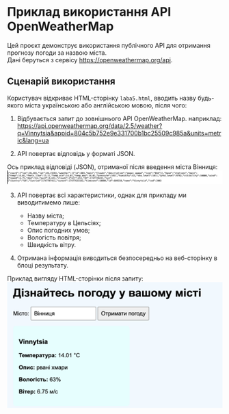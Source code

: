 # Приклад використання API OpenWeatherMap
Цей проєкт демонструє використання публічного API для отримання прогнозу погоди за назвою міста.  
Дані беруться з сервісу https://openweathermap.org/api.

## Сценарій використання
Користувач відкриває HTML-сторінку `laba5.html`, вводить назву будь-якого міста українською або англійською мовою, після чого:
1. Відбувається запит до зовнішнього API OpenWeatherMap.
наприклад: https://api.openweathermap.org/data/2.5/weather?q=Vinnytsia&appid=804c5b752e9e331700b1bc25509c985a&units=metric&lang=ua

2. API повертає відповідь у форматі JSON.
   
Ось приклад відповіді (JSON), отриманої після введення міста Вінниця:
![Приклад відповіді від API](./результат5.1.png)

3. API повертає всі характеристики, однак для прикладу ми виводитимемо лише:
   - Назву міста;
   - Температуру в Цельсіях;
   - Опис погодних умов;
   - Вологість повітря;
   - Швидкість вітру.
     
4.  Отримана інформація виводиться безпосередньо на веб-сторінку в блоці результату.

Приклад вигляду HTML-сторінки після запиту: 
![Приклад відповіді на сторінці](./результат5.2.png)
